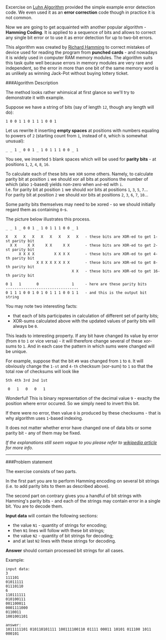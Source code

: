 Excercise on [Luhn Algorithm](./luhn-algorithm) provided the simple example error detection code. We even used it as an
**error correction** code though in practice it is not common.

Now we are going to get acquainted with another popular algorithm - **Hamming Coding**. It is applied to a sequence of bits
and allows to correct any single bit error or to use it as error detection for up to two-bit errors.

This algorithm was created by [Richard Hamming](http://en.wikipedia.org/wiki/Richard_Hamming) to correct mistakes of device
used for reading the program from **punched cards** - and nowadays it is widely used in computer RAM memory modules. The
algorithm suits this task quite well because errors in memory modules are very rare and independent, so the error in more
than one bit of the same memory word is as unlikely as winning Jack-Pot without buying lottery ticket.

###Algorithm Description

The method looks rather whimsical at first glance so we'll try to demonstrate it with example.

Suppose we have a string of bits (say of length `12`, though any length will do):

    1 0 0 1 1 0 1 1 1 0 0 1

Let us rewrite it inserting **empty spaces** at positions with numbers equaling to powers of `2` (starting count from `1`,
instead of `0`, which is somewhat unusual):

    _ _ 1 _ 0 0 1 _ 1 0 1 1 1 0 0 _ 1

You see, we inserted `5` blank spaces which will be used for **parity bits** - at positions `1`, `2`, `4`, `8`, `16`.

To calculate each of these bits we `XOR` some others. Namely, to calculate parity bit at position `i` we should xor all
bits at positions the number of which (also `1`-based) yields non-zero when `and`-ed with `i`.  
I.e. for parity bit at position `1` we should xor bits at positions `1`, `3`, `5`, `7`...  
For parity bit at position `2` we should xor bits at positions `2`, `3`, `6`, `7`, `10`...

Some parity bits themselves may need to be xored - so we should initially regard them as containing `0`-s.

The picture below illustrates this process.
	
	_ _ 1 _ 0 0 1 _ 1 0 1 1 1 0 0 _ 1
	
	X   X   X   X   X   X   X   X   X	- these bits are XOR-ed to get 1-st parity bit
	  X X     X X     X X     X X       - these bits are XOR-ed to get 2-st parity bit
	      X X X X         X X X X       - these bits are XOR-ed to get 4-th parity bit
		          X X X X X X X X       - these bits are XOR-ed to get 8-th parity bit
				                  X X   - these bits are XOR-ed to get 16-th parity bit

    0 1   1       0               1     - here are these parity bits
    ---------------------------------	
	0 1 1 1 0 0 1 0 1 0 1 1 1 0 0 1 1   - and this is the output bit string

You may note two interesting facts:

- that each of bits participates in calculation of different set of parity bits;
- XOR-sums calculated above with the updated values of parity bits will always be `0`.

This leads to interesting property. If any bit have changed its value by error (from `0` to `1` or vice versa) - it will
therefore change several of these xor-sums to `1`. And in each case the pattern in which sums were changed will be unique.

For example, suppose that the bit `#9` was changed from `1` to `0`. It will obviously change the `1-st` and `4-th`
checksum (xor-sum) to `1` so that the total row of checksums will look like

    5th 4th 3rd 2nd 1st
	
	 0   1   0   0   1

Wonderful! This is binary representation of the decimal value `9` - exaclty the position where error occured. So we simply
need to invert this bit.

If there were no error, then value `0` is produced by these checksums - that is why algorithm uses `1`-based indexing.

It does not matter whether error have changed one of data bits or some parity bit - any of them may be fixed.

_If the explanations still seem vague to you please refer to
[wikipedia article](http://en.wikipedia.org/wiki/Hamming_code) for more info._

---

###Problem statement

The exercise consists of two parts.

In the first part you are to perform Hamming encoding on several bit strings (i.e. to add parity bits to them as described
above).

The second part on contrary gives you a handful of bit strings with Hamming's parity bits - and each of the strings
may contain error in a single bit. You are to decode them.

**Input data** will contain the following sections:

- the value `N1` - quantity of strings for encoding;
- then `N1` lines will follow with these bit strings;
- the value `N2` - quantity of bit strings for decoding;
- and at last `N2` lines with these strings for decoding.

**Answer** should contain processed bit strings for all cases.

Example:

	input data:
	3
	111101
	01011111
	01110110
	6
	110111111
	010100111
	001100011
	0001111000
	0110011
	1001001101
	
	answer:
    1011111101 010110101111 100111100110 01111 00011 10101 011100 1011 000101
